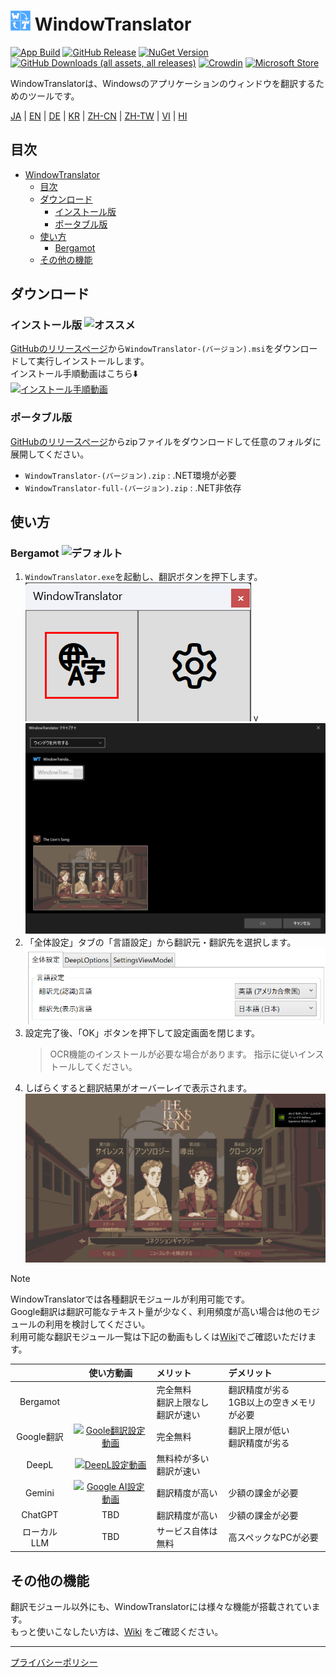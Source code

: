 # <img src="images/wt.png" width="32" > WindowTranslator

[![App Build](https://github.com/Freeesia/WindowTranslator/actions/workflows/dotnet-desktop.yml/badge.svg)](https://github.com/Freeesia/WindowTranslator/actions/workflows/dotnet-desktop.yml)
[![GitHub Release](https://img.shields.io/github/v/release/Freeesia/WindowTranslator)](https://github.com/Freeesia/WindowTranslator/releases/latest)
[![NuGet Version](https://img.shields.io/nuget/v/WindowTranslator.Abstractions)](https://www.nuget.org/packages/WindowTranslator.Abstractions)
[![GitHub Downloads (all assets, all releases)](https://img.shields.io/github/downloads/Freeesia/WindowTranslator/total)](https://github.com/Freeesia/WindowTranslator/releases/latest)
[![Crowdin](https://badges.crowdin.net/windowtranslator/localized.svg)](https://crowdin.com/project/windowtranslator)
[![Microsoft Store](https://get.microsoft.com/images/en-us%20dark.svg)](https://apps.microsoft.com/detail/9pjd2fdzqxm3?referrer=appbadge&mode=direct)

WindowTranslatorは、Windowsのアプリケーションのウィンドウを翻訳するためのツールです。

[JA](README.md) | [EN](./README.en.md) | [DE](./README.de.md) | [KR](./README.kr.md) | [ZH-CN](./README.zh-cn.md) | [ZH-TW](./README.zh-tw.md) | [VI](./README.vi.md) | [HI](./README.hi.md)

## 目次
- [ WindowTranslator](#-windowtranslator)
  - [目次](#目次)
  - [ダウンロード](#ダウンロード)
    - [インストール版 ](#インストール版-)
    - [ポータブル版](#ポータブル版)
  - [使い方](#使い方)
    - [Bergamot ](#bergamot-)
  - [その他の機能](#その他の機能)

## ダウンロード
### インストール版 ![オススメ](https://img.shields.io/badge/%E3%82%AA%E3%82%B9%E3%82%B9%E3%83%A1-brightgreen)

[GitHubのリリースページ](https://github.com/Freeesia/WindowTranslator/releases/latest)から`WindowTranslator-(バージョン).msi`をダウンロードして実行しインストールします。  
インストール手順動画はこちら⬇️  
[![インストール手順動画](https://github.com/user-attachments/assets/b5babc02-715b-43bc-ba97-f23078ffd39b)](https://youtu.be/wvcbCLA9chQ?t=7)

### ポータブル版

[GitHubのリリースページ](https://github.com/Freeesia/WindowTranslator/releases/latest)からzipファイルをダウンロードして任意のフォルダに展開してください。  
- `WindowTranslator-(バージョン).zip` : .NET環境が必要  
- `WindowTranslator-full-(バージョン).zip` : .NET非依存

## 使い方

### Bergamot ![デフォルト](https://img.shields.io/badge/デフォルト-brightgreen)

1. `WindowTranslator.exe`を起動し、翻訳ボタンを押下します。  
   ![翻訳ボタン](images/translate.png)
v   ![ウィンドウ選択](images/select.png)
3. 「全体設定」タブの「言語設定」から翻訳元・翻訳先を選択します。  
   ![言語設定](images/language.png)
4. 設定完了後、「OK」ボタンを押下して設定画面を閉じます。  
   > OCR機能のインストールが必要な場合があります。
   > 指示に従いインストールしてください。
5. しばらくすると翻訳結果がオーバーレイで表示されます。  
   ![翻訳結果](images/result.png)

> [!NOTE]
> WindowTranslatorでは各種翻訳モジュールが利用可能です。  
> Google翻訳は翻訳可能なテキスト量が少なく、利用頻度が高い場合は他のモジュールの利用を検討してください。  
> 利用可能な翻訳モジュール一覧は下記の動画もしくは[Wiki](https://github.com/Freeesia/WindowTranslator/wiki#翻訳)でご確認いただけます。
> 
> |                |                                                              使い方動画                                                               | メリット                    | デメリット                        |
> | :------------: | :-----------------------------------------------------------------------------------------------------------------------------------: | :-------------------------- | :-------------------------------- |
> |   Bergamot     | | 完全無料<br/>翻訳上限なし<br/>翻訳が速い | 翻訳精度が劣る<br/>1GB以上の空きメモリが必要 |
> |   Google翻訳   | [![Goole翻訳設定動画](https://github.com/user-attachments/assets/bbf45370-0387-47e1-b690-3183f37e06d2)](https://youtu.be/83A8T890N5M)  | 完全無料 | 翻訳上限が低い<br/>翻訳精度が劣る |
> |     DeepL      |   [![DeepL設定動画](https://github.com/user-attachments/assets/4abd512f-cff9-45a8-852b-722641458f0b)](https://youtu.be/D7Yb6rIVPI0)   | 無料枠が多い<br/>翻訳が速い | |
> |     Gemini     | [![Google AI設定動画](https://github.com/user-attachments/assets/9d3a91ab-f1aa-4079-be68-622212ab1b68)](https://youtu.be/Oht0z03M91I) | 翻訳精度が高い | 少額の課金が必要 |
> |    ChatGPT     | TBD | 翻訳精度が高い | 少額の課金が必要 |
> |  ローカルLLM   | TBD | サービス自体は無料 | 高スペックなPCが必要 |

## その他の機能

翻訳モジュール以外にも、WindowTranslatorには様々な機能が搭載されています。  
もっと使いこなしたい方は、[Wiki](https://github.com/Freeesia/WindowTranslator/wiki) をご確認ください。

---
[プライバシーポリシー](PrivacyPolicy.md)
